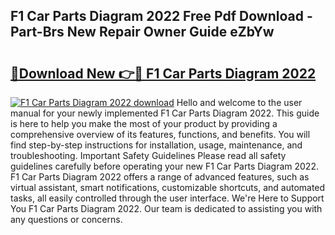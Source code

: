 ## F1 Car Parts Diagram 2022 Free Pdf Download - Part-Brs New Repair Owner Guide eZbYw

# <h2><a href="http://dfo2mpm.blite.top/?on=F1+Car+Parts+Diagram+2022">🔗Download New 👉🔴 F1 Car Parts Diagram 2022</a></h2>

[![F1 Car Parts Diagram 2022 download](https://i.imgur.com/lujVjoI.png)](http://dfo2mpm.blite.top/?on=F1+Car+Parts+Diagram+2022)
Hello and welcome to the user manual for your newly implemented F1 Car Parts Diagram 2022. This guide is here to help you make the most of your product by providing a comprehensive overview of its features, functions, and benefits. You will find step-by-step instructions for installation, usage, maintenance, and troubleshooting. Important Safety Guidelines Please read all safety guidelines carefully before operating your new F1 Car Parts Diagram 2022. F1 Car Parts Diagram 2022 offers a range of advanced features, such as virtual assistant, smart notifications, customizable shortcuts, and automated tasks, all easily controlled through the user interface. We're Here to Support You F1 Car Parts Diagram 2022. Our team is dedicated to assisting you with any questions or concerns.
